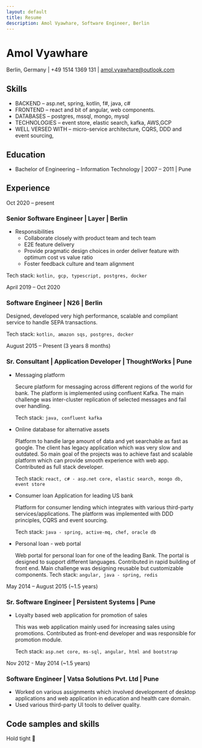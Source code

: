 ```yaml
---
layout: default
title: Resume
description: Amol Vyawhare, Software Engineer, Berlin
---
```


# Amol Vyawhare

Berlin, Germany \| +49 1514 1369 131 \| [amol.vyawhare@outlook.com](mailto:amol.vyawhare@outlook.com)

## <i class="fa fa-code"></i> Skills

- BACKEND – asp.net, spring, kotlin, f#, java, c#
- FRONTEND – react and bit of angular, web components.
- DATABASES – postgres, mssql, mongo, mysql
- TECHNOLOGIES – event store, elastic search, kafka, AWS,GCP
- WELL VERSED WITH – micro-service architecture, CQRS, DDD and event sourcing,

## <i class="fa fa-graduation-cap"></i> Education 

- Bachelor of Engineering – Information Technology \| 2007 – 2011 \| Pune

## <i class="fa fa-tools"></i> Experience

Oct 2020 – present

### Senior Software Engineer \| Layer \| Berlin

- Responsibilities
  - Collaborate closely with product team and tech team
  - E2E feature delivery
  - Provide pragmatic design choices in order deliver feature with optimum cost vs
       value ratio
  - Foster feedback culture and team alignment

Tech stack: `kotlin, gcp, typescript, postgres, docker`

April 2019 – Oct 2020

### Software Engineer \| N26 \| Berlin

Designed, developed very high performance, scalable and compliant service to handle SEPA transactions.

Tech stack: `kotlin, amazon sqs, postgres, docker`

August 2015 – Present (3 years 8 months)

### Sr. Consultant \| Application Developer \| ThoughtWorks \| Pune

- Messaging platform

  Secure platform for messaging across different regions of the world for bank. The
  platform is implemented using confluent Kafka. The main challenge was inter-cluster
  replication of selected messages and fail over handling.

  Tech stack: `java, confluent kafka`

- Online database for alternative assets

  Platform to handle large amount of data and yet searchable as fast as google. The
  client has legacy application which was very slow and outdated. So main goal of the projects
  was to achieve fast and scalable platform which can provide smooth experience with web
  app. Contributed as full stack developer.
  
  Tech stack: `react, c# - asp.net core, elastic search, mongo db, event store`

- Consumer loan Application for leading US bank

  Platform for consumer lending which integrates with various third-party
  services/applications. The platform was implemented with DDD principles, CQRS and event
  sourcing.
  
  Tech stack: `java - spring, active-mq, chef, oracle db`

- Personal loan - web portal

  Web portal for personal loan for one of the leading Bank. The portal is designed to
  support different languages. Contributed in rapid building of front end. Main challenge was
  designing reusable but customizable components.
  Tech stack: `angular, java - spring, redis`

May 2014 – August 2015 (~1.5 years)

### Sr. Software Engineer \| Persistent Systems \| Pune

- Loyalty based web application for promotion of sales

  This was web application mainly used for increasing sales using promotions. Contributed
  as front-end developer and was responsible for promotion module.
  
  Tech stack: `asp.net core, ms-sql, angular, html and bootstrap`

Nov 2012 - May 2014 (~1.5 years)

### Software Engineer \| Vatsa Solutions Pvt. Ltd \| Pune

- Worked on various assignments which involved development of desktop applications and
    web application in education and health care domain.
- Used various third-party UI tools to deliver quality.

## Code samples and skills

Hold tight 🚀
